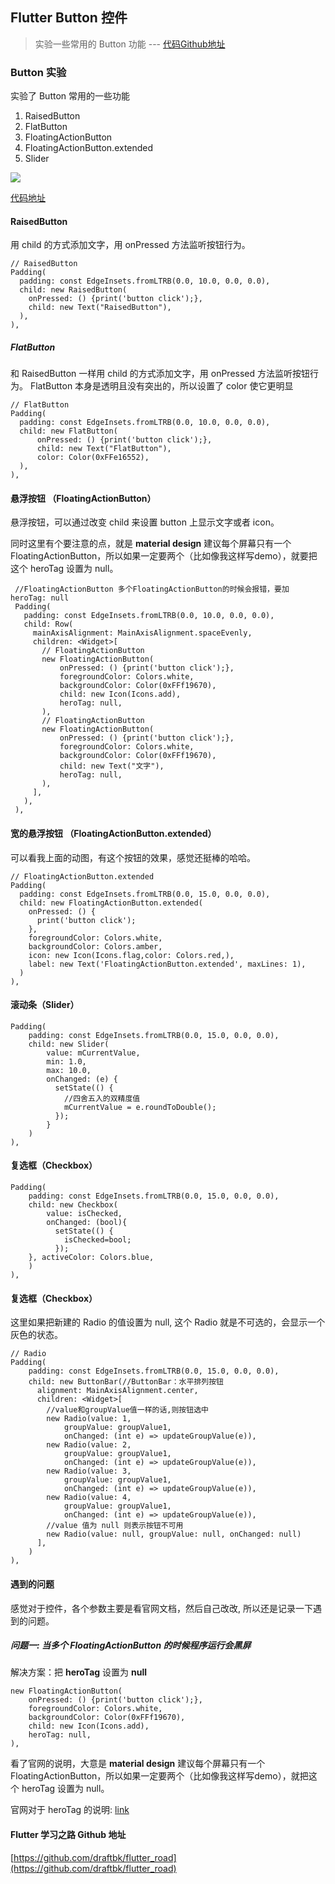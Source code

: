## Flutter Button 控件
> 实验一些常用的 Button 功能 --- [代码Github地址](https://github.com/draftbk/flutter_road/blob/master/flutter_road_widgets/lib/days/Day2.dart)

### Button 实验

实验了 Button 常用的一些功能

1. RaisedButton
2. FlatButton
3. FloatingActionButton
4. FloatingActionButton.extended
5. Slider


![](https://github.com/draftbk/Blog_Resource/blob/master/Flutter/picture/flutter_load_text.jpeg)

[代码地址](https://github.com/draftbk/flutter_road/blob/master/flutter_road_widgets/lib/days/Day2.dart)

#### RaisedButton

用 child 的方式添加文字，用 onPressed 方法监听按钮行为。

```
// RaisedButton
Padding(
  padding: const EdgeInsets.fromLTRB(0.0, 10.0, 0.0, 0.0),
  child: new RaisedButton(
    onPressed: () {print('button click');},
    child: new Text("RaisedButton"),
  ),
),
```

##### FlatButton

和 RaisedButton 一样用 child 的方式添加文字，用 onPressed 方法监听按钮行为。
FlatButton 本身是透明且没有突出的，所以设置了 color 使它更明显


```
// FlatButton
Padding(
  padding: const EdgeInsets.fromLTRB(0.0, 10.0, 0.0, 0.0),
  child: new FlatButton(
      onPressed: () {print('button click');},
      child: new Text("FlatButton"),
      color: Color(0xFFe16552),
  ),
),
```

#### 悬浮按钮 （FloatingActionButton）

悬浮按钮，可以通过改变 child 来设置 button 上显示文字或者 icon。 

同时这里有个要注意的点，就是 **material design** 建议每个屏幕只有一个 FloatingActionButton，所以如果一定要两个（比如像我这样写demo），就要把这个 heroTag 设置为 null。

```
 //FloatingActionButton 多个FloatingActionButton的时候会报错，要加 heroTag: null
 Padding(
   padding: const EdgeInsets.fromLTRB(0.0, 10.0, 0.0, 0.0),
   child: Row(
     mainAxisAlignment: MainAxisAlignment.spaceEvenly,
     children: <Widget>[
       // FloatingActionButton
       new FloatingActionButton(
           onPressed: () {print('button click');},
           foregroundColor: Colors.white,
           backgroundColor: Color(0xFFf19670),
           child: new Icon(Icons.add),
           heroTag: null,
       ),
       // FloatingActionButton
       new FloatingActionButton(
           onPressed: () {print('button click');},
           foregroundColor: Colors.white,
           backgroundColor: Color(0xFFf19670),
           child: new Text("文字"),
           heroTag: null,
       ),
     ],
   ),
 ),
```
#### 宽的悬浮按钮 （FloatingActionButton.extended）

可以看我上面的动图，有这个按钮的效果，感觉还挺棒的哈哈。

```
// FloatingActionButton.extended
Padding(
  padding: const EdgeInsets.fromLTRB(0.0, 15.0, 0.0, 0.0),
  child: new FloatingActionButton.extended(
    onPressed: () {
      print('button click');
    },
    foregroundColor: Colors.white,
    backgroundColor: Colors.amber,
    icon: new Icon(Icons.flag,color: Colors.red,),
    label: new Text('FloatingActionButton.extended', maxLines: 1),
  )
),
```

####  滚动条（Slider）

```
Padding(
    padding: const EdgeInsets.fromLTRB(0.0, 15.0, 0.0, 0.0),
    child: new Slider(
        value: mCurrentValue,
        min: 1.0,
        max: 10.0,
        onChanged: (e) {
          setState(() {
            //四舍五入的双精度值
            mCurrentValue = e.roundToDouble();
          });
        }
    )
),
```

####  复选框（Checkbox）

```
Padding(
    padding: const EdgeInsets.fromLTRB(0.0, 15.0, 0.0, 0.0),
    child: new Checkbox(
        value: isChecked,
        onChanged: (bool){
          setState(() {
            isChecked=bool;
          });
    }, activeColor: Colors.blue,
    )
),
```

####  复选框（Checkbox）

这里如果把新建的 Radio 的值设置为 null, 这个 Radio 就是不可选的，会显示一个灰色的状态。
```
// Radio
Padding(
    padding: const EdgeInsets.fromLTRB(0.0, 15.0, 0.0, 0.0),
    child: new ButtonBar(//ButtonBar：水平排列按钮
      alignment: MainAxisAlignment.center,
      children: <Widget>[
        //value和groupValue值一样的话,则按钮选中
        new Radio(value: 1,
            groupValue: groupValue1,
            onChanged: (int e) => updateGroupValue(e)),
        new Radio(value: 2,
            groupValue: groupValue1,
            onChanged: (int e) => updateGroupValue(e)),
        new Radio(value: 3,
            groupValue: groupValue1,
            onChanged: (int e) => updateGroupValue(e)),
        new Radio(value: 4,
            groupValue: groupValue1,
            onChanged: (int e) => updateGroupValue(e)),
        //value 值为 null 则表示按钮不可用
        new Radio(value: null, groupValue: null, onChanged: null)
      ],
    )
),
```

#### 遇到的问题

感觉对于控件，各个参数主要是看官网文档，然后自己改改, 所以还是记录一下遇到的问题。

##### 问题一: 当多个 FloatingActionButton 的时候程序运行会黑屏

解决方案：把 **heroTag** 设置为 **null**

```
new FloatingActionButton(
    onPressed: () {print('button click');},
    foregroundColor: Colors.white,
    backgroundColor: Color(0xFFf19670),
    child: new Icon(Icons.add),
    heroTag: null,
),
```
看了官网的说明，大意是 **material design** 建议每个屏幕只有一个 FloatingActionButton，所以如果一定要两个（比如像我这样写demo），就把这个 heroTag 设置为 null。

官网对于 heroTag 的说明: [link](https://docs.flutter.io/flutter/material/FloatingActionButton/heroTag.html)

#### Flutter 学习之路 Github 地址

[https://github.com/draftbk/flutter_road](https://github.com/draftbk/flutter_road)














